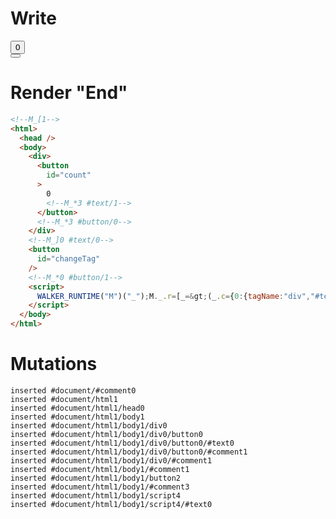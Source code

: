 # Write
  <!--M_[1--><div><button id=count>0<!--M_*3 #text/1--></button><!--M_*3 #button/0--></div><!--M_]0 #text/0--><button id=changeTag></button><!--M_*0 #button/1--><script>WALKER_RUNTIME("M")("_");M._.r=[_=>(_.c={0:{tagName:"div","#text/0!":_.a={},"#text/0(":"div"},1:_.a,2:{"#childScope/0":_.b={count:0}},3:_.b}),3,"packages/translator-tags/src/__tests__/fixtures/dynamic-tag-with-updating-body/components/counter.marko_0_count",0,"packages/translator-tags/src/__tests__/fixtures/dynamic-tag-with-updating-body/template.marko_0_tagName",0];M._.w()</script>


# Render "End"
```html
<!--M_[1-->
<html>
  <head />
  <body>
    <div>
      <button
        id="count"
      >
        0
        <!--M_*3 #text/1-->
      </button>
      <!--M_*3 #button/0-->
    </div>
    <!--M_]0 #text/0-->
    <button
      id="changeTag"
    />
    <!--M_*0 #button/1-->
    <script>
      WALKER_RUNTIME("M")("_");M._.r=[_=&gt;(_.c={0:{tagName:"div","#text/0!":_.a={},"#text/0(":"div"},1:_.a,2:{"#childScope/0":_.b={count:0}},3:_.b}),3,"packages/translator-tags/src/__tests__/fixtures/dynamic-tag-with-updating-body/components/counter.marko_0_count",0,"packages/translator-tags/src/__tests__/fixtures/dynamic-tag-with-updating-body/template.marko_0_tagName",0];M._.w()
    </script>
  </body>
</html>
```

# Mutations
```
inserted #document/#comment0
inserted #document/html1
inserted #document/html1/head0
inserted #document/html1/body1
inserted #document/html1/body1/div0
inserted #document/html1/body1/div0/button0
inserted #document/html1/body1/div0/button0/#text0
inserted #document/html1/body1/div0/button0/#comment1
inserted #document/html1/body1/div0/#comment1
inserted #document/html1/body1/#comment1
inserted #document/html1/body1/button2
inserted #document/html1/body1/#comment3
inserted #document/html1/body1/script4
inserted #document/html1/body1/script4/#text0
```